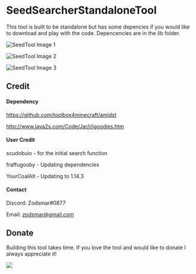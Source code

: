 # SeedSearcherStandaloneTool
This tool is built to be standalone but has some depencies if you would like to download and play with the code. Depencencies are in the lib folder. 

![SeedTool Image 1](https://imgur.com/j6Hi6be.png)

![SeedTool Image 2](https://imgur.com/8b6Rspy.png)

![SeedTool Image 3](https://i.imgur.com/fCgzNpv.png)

## Credit

#### Dependency
https://github.com/toolbox4minecraft/amidst

http://www.java2s.com/Code/Jar/j/jgoodies.htm

#### User Credit
scudobuio - for the initial search function

fraffugooby - Updating dependencies

YourCoalAlt - Updating to 1.14.3

#### Contact

Discord: Zodsmar#0877

Email: zodsmar@gmail.com

## Donate

Building this tool takes time. If you love the tool and would like to donate I always appreciate it!

[![](https://www.paypalobjects.com/en_US/i/btn/btn_donateCC_LG.gif)](https://www.paypal.com/cgi-bin/webscr?cmd=_donations&business=W9E3YQAKQWC34&currency_code=CAD&source=url)

